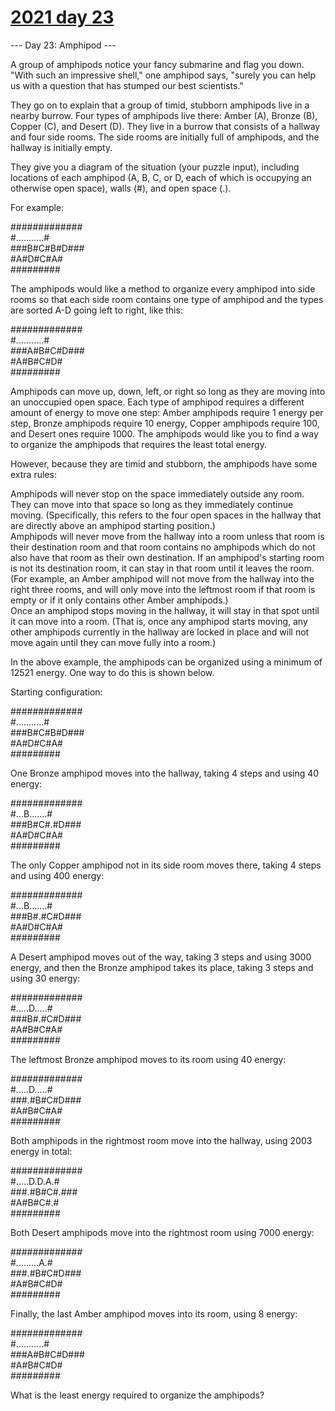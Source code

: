# [2021 day 23](https://adventofcode.com/2021/day/23)

--- Day 23: Amphipod ---

A group of amphipods notice your fancy submarine and flag you down. "With such an impressive shell," one amphipod says, "surely you can help us with a question that has stumped our best scientists."

They go on to explain that a group of timid, stubborn amphipods live in a nearby burrow. Four types of amphipods live there: Amber (A), Bronze (B), Copper (C), and Desert (D). They live in a burrow that consists of a hallway and four side rooms. The side rooms are initially full of amphipods, and the hallway is initially empty.

They give you a diagram of the situation (your puzzle input), including locations of each amphipod (A, B, C, or D, each of which is occupying an otherwise open space), walls (#), and open space (.).

For example:

#############\
#...........#\
###B#C#B#D###\
  #A#D#C#A#\
  #########

The amphipods would like a method to organize every amphipod into side rooms so that each side room contains one type of amphipod and the types are sorted A-D going left to right, like this:

#############\
#...........#\
###A#B#C#D###\
  #A#B#C#D#\
  #########

Amphipods can move up, down, left, or right so long as they are moving into an unoccupied open space. Each type of amphipod requires a different amount of energy to move one step: Amber amphipods require 1 energy per step, Bronze amphipods require 10 energy, Copper amphipods require 100, and Desert ones require 1000. The amphipods would like you to find a way to organize the amphipods that requires the least total energy.

However, because they are timid and stubborn, the amphipods have some extra rules:

Amphipods will never stop on the space immediately outside any room. They can move into that space so long as they immediately continue moving. (Specifically, this refers to the four open spaces in the hallway that are directly above an amphipod starting position.)\
Amphipods will never move from the hallway into a room unless that room is their destination room and that room contains no amphipods which do not also have that room as their own destination. If an amphipod's starting room is not its destination room, it can stay in that room until it leaves the room. (For example, an Amber amphipod will not move from the hallway into the right three rooms, and will only move into the leftmost room if that room is empty or if it only contains other Amber amphipods.)\
Once an amphipod stops moving in the hallway, it will stay in that spot until it can move into a room. (That is, once any amphipod starts moving, any other amphipods currently in the hallway are locked in place and will not move again until they can move fully into a room.)

In the above example, the amphipods can be organized using a minimum of 12521 energy. One way to do this is shown below.

Starting configuration:

#############\
#...........#\
###B#C#B#D###\
  #A#D#C#A#\
  #########

One Bronze amphipod moves into the hallway, taking 4 steps and using 40 energy:

#############\
#...B.......#\
###B#C#.#D###\
  #A#D#C#A#\
  #########

The only Copper amphipod not in its side room moves there, taking 4 steps and using 400 energy:

#############\
#...B.......#\
###B#.#C#D###\
  #A#D#C#A#\
  #########

A Desert amphipod moves out of the way, taking 3 steps and using 3000 energy, and then the Bronze amphipod takes its place, taking 3 steps and using 30 energy:

#############\
#.....D.....#\
###B#.#C#D###\
  #A#B#C#A#\
  #########

The leftmost Bronze amphipod moves to its room using 40 energy:

#############\
#.....D.....#\
###.#B#C#D###\
  #A#B#C#A#\
  #########

Both amphipods in the rightmost room move into the hallway, using 2003 energy in total:

#############\
#.....D.D.A.#\
###.#B#C#.###\
  #A#B#C#.#\
  #########

Both Desert amphipods move into the rightmost room using 7000 energy:

#############\
#.........A.#\
###.#B#C#D###\
  #A#B#C#D#\
  #########

Finally, the last Amber amphipod moves into its room, using 8 energy:

#############\
#...........#\
###A#B#C#D###\
  #A#B#C#D#\
  #########

What is the least energy required to organize the amphipods?
